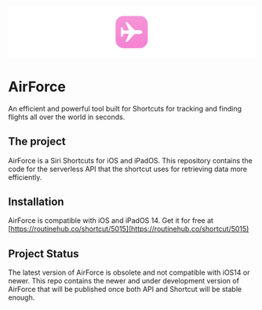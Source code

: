 ![banner](./images/banner.png)
# AirForce
An efficient and powerful tool built for Shortcuts for tracking and finding flights all over the world in seconds.

## The project
AirForce is a Siri Shortcuts for iOS and iPadOS. This repository contains the code for the serverless API that the shortcut uses for retrieving data more efficiently.

## Installation
AirForce is compatible with iOS and iPadOS 14. Get it for free at [https://routinehub.co/shortcut/5015](https://routinehub.co/shortcut/5015)

## Project Status
The latest version of AirForce is obsolete and not compatible with iOS14 or newer. This repo contains the newer and under development version of AirForce that will be published once both API and Shortcut will be stable enough.
